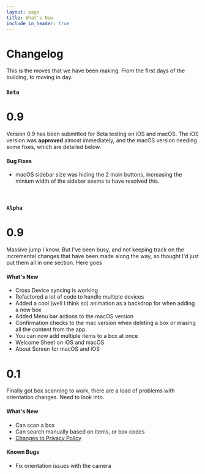 ```yaml
---
layout: page
title: What's New
include_in_header: true
---
```


# Changelog
This is the moves that we have been making. From the first days of the building, to moving in day.


### `Beta`

# **0.9**
Version 0.9 has been submitted for Beta testing on iOS and macOS. The iOS version was **approved** almost immediately, and the macOS version needing some fixes, which are detailed below.

#### Bug Fixes
- macOS sidebar size was hiding the 2 main buttons, increasing the minium width of the sidebar seems to have resolved this.


<br>

### `Alpha`
# **0.9**
Massive jump I know. But I've been busy, and not keeping track on the incremental changes that have been made along the way, so thought I'd just put them all in one section. Here goes

#### What's New
- Cross Device syncing is working
- Refactored a lot of code to handle multiple devices
- Added a cool (well I think so) animation as a backdrop for when adding a new box
- Added Menu bar actions to the macOS version
- Confirmation checks to the mac version when deleting a box or erasing all the content from the app.
- You can now add multiple items to a box at once
- Welcome Sheet on iOS and macOS
- About Screen for macOS and iOS


# **0.1**
Finally got box scanning to work, there are a load of problems with orientation changes. Need to look into.

#### What's New
- Can scan a box
- Can search manually based on items, or box codes
- [Changes to Privacy Policy](/privacypolicy)

#### Known Bugs
- Fix orientation issues with the camera

<br>
